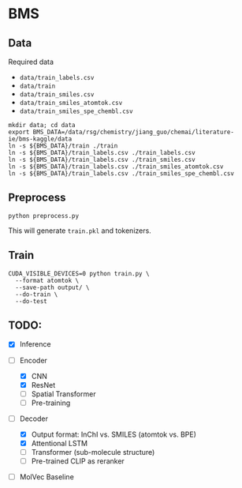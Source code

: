 # BMS

## Data
Required data
- `data/train_labels.csv`
- `data/train`
- `data/train_smiles.csv`
- `data/train_smiles_atomtok.csv`
- `data/train_smiles_spe_chembl.csv`

```
mkdir data; cd data
export BMS_DATA=/data/rsg/chemistry/jiang_guo/chemai/literature-ie/bms-kaggle/data
ln -s ${BMS_DATA}/train ./train
ln -s ${BMS_DATA}/train_labels.csv ./train_labels.csv
ln -s ${BMS_DATA}/train_labels.csv ./train_smiles.csv
ln -s ${BMS_DATA}/train_labels.csv ./train_smiles_atomtok.csv
ln -s ${BMS_DATA}/train_labels.csv ./train_smiles_spe_chembl.csv
```

## Preprocess
```
python preprocess.py
```
This will generate `train.pkl` and tokenizers.


## Train
```
CUDA_VISIBLE_DEVICES=0 python train.py \
  --format atomtok \
  --save-path output/ \
  --do-train \
  --do-test
```

## TODO:
- [x] Inference

- [ ] Encoder
  - [x] CNN
  - [x] ResNet
  - [ ] Spatial Transformer
  - [ ] Pre-training

- [ ] Decoder
  - [x] Output format: InChI vs. SMILES (atomtok vs. BPE)
  - [x] Attentional LSTM
  - [ ] Transformer (sub-molecule structure)
  - [ ] Pre-trained CLIP as reranker

- [ ] MolVec Baseline
